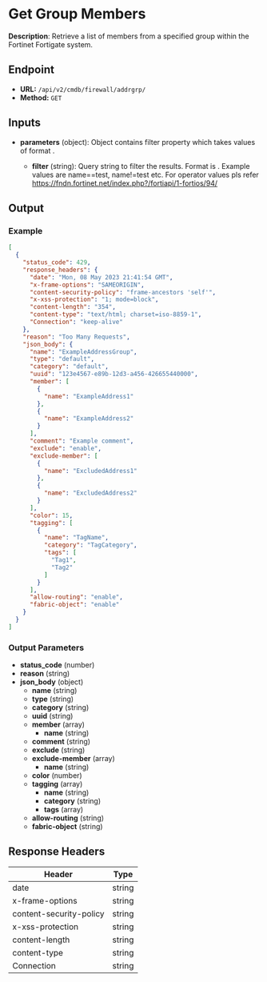 # Get Group Members

**Description**: Retrieve a list of members from a specified group within the Fortinet Fortigate system.

## Endpoint

- **URL:** `/api/v2/cmdb/firewall/addrgrp/`
- **Method:** `GET`
## Inputs

- **parameters** (object): Object contains filter property which takes values of format <attributeName><operator><attributeValue>.
  - **filter** (string): Query string to filter the results. Format is <attributeName><operator><attributeValue>. Example values are name==test, name!=test etc. For operator values pls refer https://fndn.fortinet.net/index.php?/fortiapi/1-fortios/94/ 
## Output

### Example

```json
[
  {
    "status_code": 429,
    "response_headers": {
      "date": "Mon, 08 May 2023 21:41:54 GMT",
      "x-frame-options": "SAMEORIGIN",
      "content-security-policy": "frame-ancestors 'self'",
      "x-xss-protection": "1; mode=block",
      "content-length": "354",
      "content-type": "text/html; charset=iso-8859-1",
      "Connection": "keep-alive"
    },
    "reason": "Too Many Requests",
    "json_body": {
      "name": "ExampleAddressGroup",
      "type": "default",
      "category": "default",
      "uuid": "123e4567-e89b-12d3-a456-426655440000",
      "member": [
        {
          "name": "ExampleAddress1"
        },
        {
          "name": "ExampleAddress2"
        }
      ],
      "comment": "Example comment",
      "exclude": "enable",
      "exclude-member": [
        {
          "name": "ExcludedAddress1"
        },
        {
          "name": "ExcludedAddress2"
        }
      ],
      "color": 15,
      "tagging": [
        {
          "name": "TagName",
          "category": "TagCategory",
          "tags": [
            "Tag1",
            "Tag2"
          ]
        }
      ],
      "allow-routing": "enable",
      "fabric-object": "enable"
    }
  }
]
```
### Output Parameters

- **status_code** (number)
- **reason** (string)
- **json_body** (object)
  - **name** (string)
  - **type** (string)
  - **category** (string)
  - **uuid** (string)
  - **member** (array)
    - **name** (string)
  - **comment** (string)
  - **exclude** (string)
  - **exclude-member** (array)
    - **name** (string)
  - **color** (number)
  - **tagging** (array)
    - **name** (string)
    - **category** (string)
    - **tags** (array)
  - **allow-routing** (string)
  - **fabric-object** (string)
## Response Headers

| Header | Type |
|--------|------|
| date | string |
| x-frame-options | string |
| content-security-policy | string |
| x-xss-protection | string |
| content-length | string |
| content-type | string |
| Connection | string |